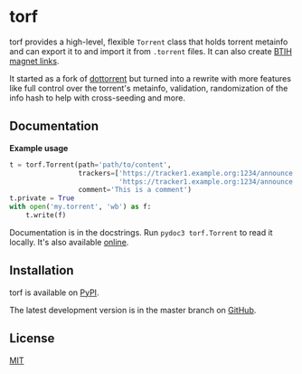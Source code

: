 # torf

torf provides a high-level, flexible `Torrent` class that holds torrent metainfo
and can export it to and import it from `.torrent` files. It can also create
[BTIH magnet links](https://en.wikipedia.org/wiki/Magnet_link#BitTorrent_info_hash_(BTIH)).

It started as a fork of [dottorrent](https://github.com/kz26/dottorrent) but
turned into a rewrite with more features like full control over the torrent's
metainfo, validation, randomization of the info hash to help with cross-seeding
and more.

Documentation
-------------

**Example usage**

```python
t = torf.Torrent(path='path/to/content',
                 trackers=['https://tracker1.example.org:1234/announce',
                           'https://tracker1.example.org:1234/announce'],
                 comment='This is a comment')
t.private = True
with open('my.torrent', 'wb') as f:
    t.write(f)
```

Documentation is in the docstrings. Run `pydoc3 torf.Torrent` to read it
locally. It's also available [online](https://rndusr.github.io/torf/).

Installation
------------

torf is available on [PyPI](https://pypi.org/project/torf).

The latest development version is in the master branch on
[GitHub](https://github.com/rndusr/torf).

License
-------

[MIT](https://opensource.org/licenses/MIT)
